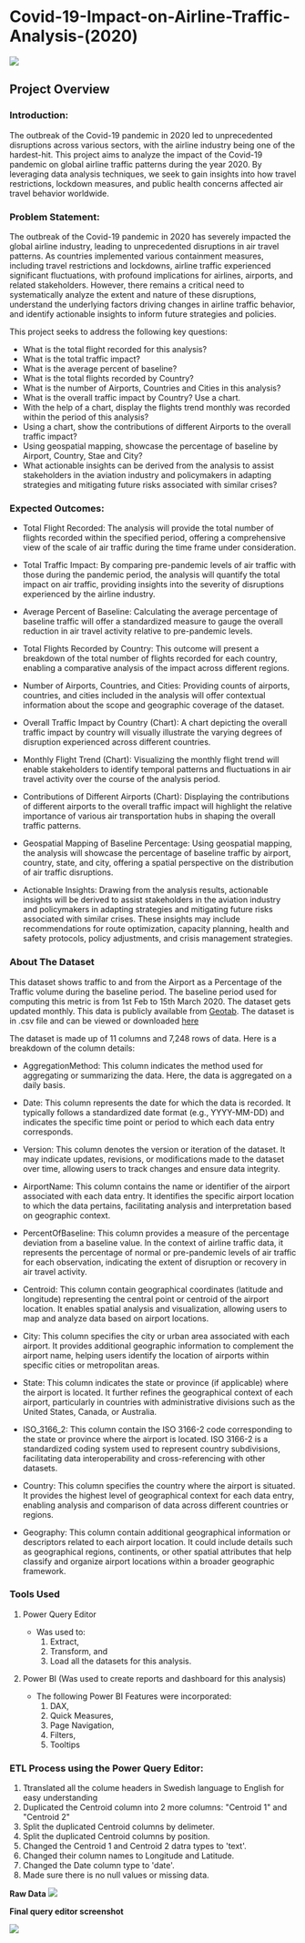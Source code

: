 # Covid-19-Impact-on-Airline-Traffic-Analysis-(2020)
![](Covid-19_Impact_on_Airport_Traffic_image.jpg)

## Project Overview
### Introduction:
The outbreak of the Covid-19 pandemic in 2020 led to unprecedented disruptions across various sectors, with the airline industry being one of the hardest-hit. This project aims to analyze the impact of the Covid-19 pandemic on global airline traffic patterns during the year 2020. By leveraging data analysis techniques, we seek to gain insights into how travel restrictions, lockdown measures, and public health concerns affected air travel behavior worldwide.

### Problem Statement:
The outbreak of the Covid-19 pandemic in 2020 has severely impacted the global airline industry, leading to unprecedented disruptions in air travel patterns. As countries implemented various containment measures, including travel restrictions and lockdowns, airline traffic experienced significant fluctuations, with profound implications for airlines, airports, and related stakeholders. However, there remains a critical need to systematically analyze the extent and nature of these disruptions, understand the underlying factors driving changes in airline traffic behavior, and identify actionable insights to inform future strategies and policies.

This project seeks to address the following key questions:

- What is the total flight recorded for this analysis?
- What is the total traffic impact?
- What is the average percent of baseline?
- What is the total flights recorded by Country?
- What is the number of Airports, Countries and Cities in this analysis?
- What is the overall traffic impact by Country? Use a chart.
- With the help of a chart, display the flights trend monthly was recorded within the period of this analysis?
- Using a chart, show the contributions of different Airports to the overall traffic impact?
- Using geospatial mapping, showcase the percentage of baseline by Airport, Country, Stae and City?
- What actionable insights can be derived from the analysis to assist stakeholders in the aviation industry and policymakers in adapting strategies and mitigating future risks associated with similar crises?

### Expected Outcomes:

- Total Flight Recorded: The analysis will provide the total number of flights recorded within the specified period, offering a comprehensive view of the scale of air traffic during the time frame under consideration.

- Total Traffic Impact: By comparing pre-pandemic levels of air traffic with those during the pandemic period, the analysis will quantify the total impact on air traffic, providing insights into the severity of disruptions experienced by the airline industry.

- Average Percent of Baseline: Calculating the average percentage of baseline traffic will offer a standardized measure to gauge the overall reduction in air travel activity relative to pre-pandemic levels.

- Total Flights Recorded by Country: This outcome will present a breakdown of the total number of flights recorded for each country, enabling a comparative analysis of the impact across different regions.

- Number of Airports, Countries, and Cities: Providing counts of airports, countries, and cities included in the analysis will offer contextual information about the scope and geographic coverage of the dataset.

- Overall Traffic Impact by Country (Chart): A chart depicting the overall traffic impact by country will visually illustrate the varying degrees of disruption experienced across different countries.

- Monthly Flight Trend (Chart): Visualizing the monthly flight trend will enable stakeholders to identify temporal patterns and fluctuations in air travel activity over the course of the analysis period.

- Contributions of Different Airports (Chart): Displaying the contributions of different airports to the overall traffic impact will highlight the relative importance of various air transportation hubs in shaping the overall traffic patterns.

- Geospatial Mapping of Baseline Percentage: Using geospatial mapping, the analysis will showcase the percentage of baseline traffic by airport, country, state, and city, offering a spatial perspective on the distribution of air traffic disruptions.

- Actionable Insights: Drawing from the analysis results, actionable insights will be derived to assist stakeholders in the aviation industry and policymakers in adapting strategies and mitigating future risks associated with similar crises. These insights may include recommendations for route optimization, capacity planning, health and safety protocols, policy adjustments, and crisis management strategies.

### About The Dataset
This dataset shows traffic to and from the Airport as a Percentage of the Traffic volume during the baseline period. The baseline period used for computing this metric is from 1st Feb to 15th March 2020. The dataset gets updated monthly. This data is publicly available from [Geotab](https://www.geotab.com/). The dataset is in .csv file and can be viewed or downloaded [here](covid_impact_on_airport_traffic.csv)

The dataset is made up of 11 columns and 7,248 rows of data. Here is a breakdown of the column details:

- AggregationMethod: This column indicates the method used for aggregating or summarizing the data. Here, the data is aggregated on a daily basis.
  
- Date: This column represents the date for which the data is recorded. It typically follows a standardized date format (e.g., YYYY-MM-DD) and indicates the specific time point or period to which each data entry corresponds.

- Version: This column denotes the version or iteration of the dataset. It may indicate updates, revisions, or modifications made to the dataset over time, allowing users to track changes and ensure data integrity.

- AirportName: This column contains the name or identifier of the airport associated with each data entry. It identifies the specific airport location to which the data pertains, facilitating analysis and interpretation based on geographic context.

- PercentOfBaseline: This column provides a measure of the percentage deviation from a baseline value. In the context of airline traffic data, it represents the percentage of normal or pre-pandemic levels of air traffic for each observation, indicating the extent of disruption or recovery in air travel activity.

- Centroid: This column contain geographical coordinates (latitude and longitude) representing the central point or centroid of the airport location. It enables spatial analysis and visualization, allowing users to map and analyze data based on airport locations.

- City: This column specifies the city or urban area associated with each airport. It provides additional geographic information to complement the airport name, helping users identify the location of airports within specific cities or metropolitan areas.

- State: This column indicates the state or province (if applicable) where the airport is located. It further refines the geographical context of each airport, particularly in countries with administrative divisions such as the United States, Canada, or Australia.

- ISO_3166_2: This column contain the ISO 3166-2 code corresponding to the state or province where the airport is located. ISO 3166-2 is a standardized coding system used to represent country subdivisions, facilitating data interoperability and cross-referencing with other datasets.

- Country: This column specifies the country where the airport is situated. It provides the highest level of geographical context for each data entry, enabling analysis and comparison of data across different countries or regions.

- Geography: This column contain additional geographical information or descriptors related to each airport location. It could include details such as geographical regions, continents, or other spatial attributes that help classify and organize airport locations within a broader geographic framework.

### Tools Used
1. Power Query Editor
    - Was used to:
        1. Extract,
        2. Transform, and
        3. Load all the datasets for this analysis.
           
2. Power BI (Was used to create reports and dashboard for this analysis)
    - The following Power BI Features were incorporated:
        1. DAX,
        2. Quick Measures,
        3. Page Navigation,
        4. Filters,
        5. Tooltips

### ETL Process using the Power Query Editor:
1. Ttranslated all the colume headers in Swedish language to English for easy understanding
2. Duplicated the Centroid column into 2 more columns: "Centroid 1" and "Centroid 2"
3. Split the duplicated Centroid columns by delimeter.
4. Split the duplicated Centroid columns by position.
5. Changed the Centroid 1 and Centroid 2 datra types to 'text'.
6. Changed their column names to Longitude and Latitude.
7. Changed the Date column type to 'date'.
8. Made sure there is no null values or missing data.

**Raw Data**
![](Raw_Data.png)

**Final query editor screenshot**

![](Power_Query_Eitor_1.png)



